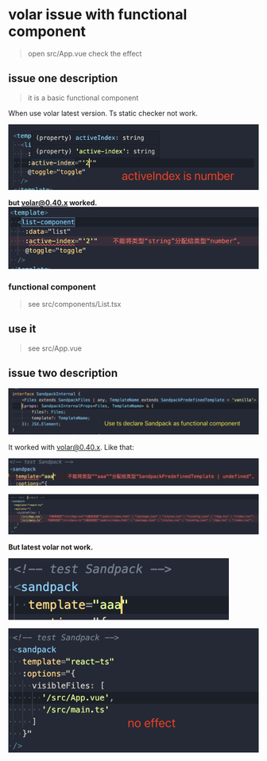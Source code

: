 # volar issue with functional component

> open src/App.vue check the effect

## issue one description

> it is a basic functional component

When use volar latest version. Ts static checker not work.

![issue](./issue.png)

**but volar@0.40.x worked.**
![issue-ok](./issue-ok.png)

### functional component

> see src/components/List.tsx

## use it

> see src/App.vue


## issue two description

![sandpack ts type](./sandpack.png)

It worked with volar@0.40.x. Like that:

![ok 1](./sandpack-ok0.png)

![ok 2](./sandpack-ok.png)

**But latest volar not work.**

![fail](./sandpack-fail0.png)

![fail](./sandpack-fail.png)

